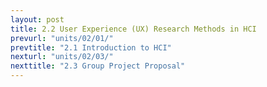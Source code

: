 ```yaml
---
layout: post
title: 2.2 User Experience (UX) Research Methods in HCI
prevurl: "units/02/01/"
prevtitle: "2.1 Introduction to HCI"
nexturl: "units/02/03/"
nexttitle: "2.3 Group Project Proposal"
---
```



